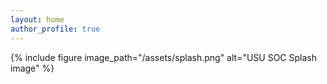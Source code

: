```yaml
---
layout: home
author_profile: true
---
```


{% include figure image_path="/assets/splash.png" alt="USU SOC Splash image" %}

